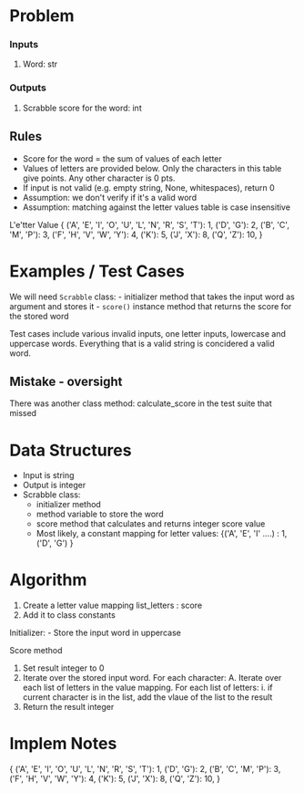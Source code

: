 # Problem
### Inputs
1. Word: str

### Outputs
1. Scrabble score for the word: int

## Rules
- Score for the word = the sum of values of each letter
- Values of letters are provided below. Only the characters in this table give points. Any other character is 0 pts.
- If input is not valid (e.g. empty string, None, whitespaces), return 0
- Assumption: we don't verify if it's a valid word
- Assumption: matching against the letter values table is case insensitive

L'e'tter	Value
{
('A', 'E', 'I', 'O', 'U', 'L', 'N', 'R', 'S', 'T'):  1,
('D', 'G'):  2,
('B', 'C', 'M', 'P'):  3,
('F', 'H', 'V', 'W', 'Y'):  4,
('K'):  5,
('J', 'X'):  8,
('Q', 'Z'):  10,
}


# Examples / Test Cases
We will need `Scrabble` class:
    - initializer method that takes the input word as argument and stores it
    - `score()` instance method that returns the score for the stored word

Test cases include various invalid inputs, one letter inputs, lowercase and uppercase words. Everything that is a valid string is concidered a valid word.

## Mistake - oversight
There was another class method: calculate_score in the test suite that  missed

# Data Structures
- Input is string
- Output is integer
- Scrabble class:
    - initializer method
    - method variable to store the word
    - score method that calculates and returns integer score value
    - Most likely, a constant mapping for letter values:
    {('A', 'E', 'I' ....) : 1,
        ('D', 'G')
    }

# Algorithm
1. Create a letter value mapping list_letters : score
2. Add it to class constants

Initializer:
    - Store the input word in uppercase

Score method
1. Set result integer to 0
2. Iterate over the stored input word. For each character:
    A. Iterate over each list of letters in the value mapping. For each list of letters:
        i. if current character is in the list, add the vlaue of the list to the result
3. Return the result integer


# Implem Notes
{
('A', 'E', 'I', 'O', 'U', 'L', 'N', 'R', 'S', 'T'):  1,
('D', 'G'):  2,
('B', 'C', 'M', 'P'):  3,
('F', 'H', 'V', 'W', 'Y'):  4,
('K'):  5,
('J', 'X'):  8,
('Q', 'Z'):  10,
}